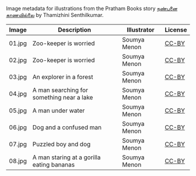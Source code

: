 Image metadata for illustrations from the Pratham Books story [நண்பனை காணவில்லை](https://storyweaver.org.in/stories/1611-nanbanai-kaanavillai) by Thamizhini Senthilkumar.

Image | Description | Illustrator | License
----- | ----------- | ----------- | -------
01.jpg | Zoo-keeper is worried | Soumya Menon | [CC-BY](https://creativecommons.org/licenses/by/4.0/)
02.jpg | Zoo-keeper is worried | Soumya Menon | [CC-BY](https://creativecommons.org/licenses/by/4.0/)
03.jpg | An explorer in a forest | Soumya Menon | [CC-BY](https://creativecommons.org/licenses/by/4.0/)
04.jpg | A man searching for something near a lake | Soumya Menon | [CC-BY](https://creativecommons.org/licenses/by/4.0/)
05.jpg | A man under water | Soumya Menon | [CC-BY](https://creativecommons.org/licenses/by/4.0/)
06.jpg | Dog and a confused man | Soumya Menon | [CC-BY](https://creativecommons.org/licenses/by/4.0/)
07.jpg | Puzzled boy and dog | Soumya Menon | [CC-BY](https://creativecommons.org/licenses/by/4.0/)
08.jpg | A man staring at a gorilla eating bananas | Soumya Menon | [CC-BY](https://creativecommons.org/licenses/by/4.0/)
